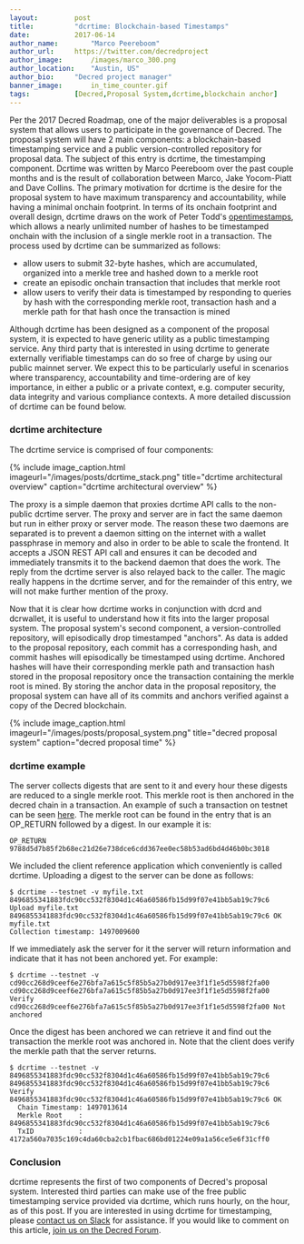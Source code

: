 ```yaml
---
layout:			post
title:			"dcrtime: Blockchain-based Timestamps"
date:			2017-06-14
author_name:		"Marco Peereboom"
author_url:		https://twitter.com/decredproject
author_image:		/images/marco_300.png
author_location:	"Austin, US"
author_bio:		"Decred project manager"
banner_image:		in_time_counter.gif
tags:			[Decred,Proposal System,dcrtime,blockchain anchor]
---
```


Per the 2017 Decred Roadmap, one of the major deliverables is a proposal system that allows users to participate in the governance of Decred.  The proposal system will have 2 main components: a blockchain-based timestamping service and a public version-controlled repository for proposal data.  The subject of this entry is dcrtime, the timestamping component.  Dcrtime was written by Marco Peereboom over the past couple months and is the result of collaboration between Marco, Jake Yocom-Piatt and Dave Collins.  The primary motivation for dcrtime is the desire for the proposal system to have maximum transparency and accountability, while having a minimal onchain footprint.  In terms of its onchain footprint and overall design, dcrtime draws on the work of Peter Todd's [opentimestamps](https://petertodd.org/2016/opentimestamps-announcement), which allows a nearly unlimited number of hashes to be timestamped onchain with the inclusion of a single merkle root in a transaction.  The process used by dcrtime can be summarized as follows:

* allow users to submit 32-byte hashes, which are accumulated, organized into a merkle tree and hashed down to a merkle root
* create an episodic onchain transaction that includes that merkle root
* allow users to verify their data is timestamped by responding to queries by hash with the corresponding merkle root, transaction hash and a merkle path for that hash once the transaction is mined

Although dcrtime has been designed as a component of the proposal system, it is expected to have generic utility as a public timestamping service.  Any third party that is interested in using dcrtime to generate externally verifiable timestamps can do so free of charge by using our public mainnet server.  We expect this to be particularly useful in scenarios where transparency, accountability and time-ordering are of key importance, in either a public or a private context, e.g. computer security, data integrity and various compliance contexts.  A more detailed discussion of dcrtime can be found below.

<!--more-->

### dcrtime architecture

The dcrtime service is comprised of four components:

{% include image_caption.html imageurl="/images/posts/dcrtime_stack.png" title="dcrtime architectural overview" caption="dcrtime architectural overview" %}

The proxy is a simple daemon that proxies dcrtime API calls to the non-public dcrtime server.  The proxy and server are  in fact the same daemon but run in either proxy or server mode.  The reason these two daemons are separated is to prevent a daemon sitting on the internet with a wallet passphrase in memory and also in order to be able to scale the frontend.  It accepts a JSON REST API call and ensures it can be decoded and immediately transmits it to the backend daemon that does the work.  The reply from the dcrtime server is also relayed back to the caller. The magic really happens in the dcrtime server, and for the remainder of this entry, we will not make further mention of the proxy.

Now that it is clear how dcrtime works in conjunction with dcrd and dcrwallet, it is useful to understand how it fits into the larger proposal system.  The proposal system's second component, a version-controlled repository, will episodically drop timestamped "anchors".  As data is added to the proposal repository, each commit has a corresponding hash, and commit hashes will episodically be timestamped using dcrtime.  Anchored hashes will have their corresponding merkle path and transaction hash stored in the proposal repository once the transaction containing the merkle root is mined.  By storing the anchor data in the proposal repository, the proposal system can have all of its commits and anchors verified against a copy of the Decred blockchain.

{% include image_caption.html imageurl="/images/posts/proposal_system.png" title="decred proposal system" caption="decred proposal time" %}

### dcrtime example

The server collects digests that are sent to it and every hour these digests are reduced to a single merkle root.  This merkle root is then anchored in the decred chain in a transaction.  An example of such a transaction on testnet can be seen [here](https://testnet.decred.org/tx/554b27c309ac9a8dab8ae261bb13dcfcdd351aa5f196322c112f04d106e000f3). The merkle root can be found in the entry that is an OP_RETURN followed by a digest.  In our example it is:
```
OP_RETURN 9788d5d7b85f2b68ec21d26e738dce6cdd367ee0ec58b53ad6bd4d46b0bc3018
```

We included the client reference application which conveniently is called dcrtime. Uploading a digest to the server can be done as follows:
```
$ dcrtime --testnet -v myfile.txt
8496855341883fdc90cc532f8304d1c46a60586fb15d99f07e41bb5ab19c79c6 Upload myfile.txt
8496855341883fdc90cc532f8304d1c46a60586fb15d99f07e41bb5ab19c79c6 OK     myfile.txt
Collection timestamp: 1497009600
```

If we immediately ask the server for it the server will return information and indicate that it has not been anchored yet.  For example:
```
$ dcrtime --testnet -v
cd90cc268d9ceef6e276bfa7a615c5f85b5a27b0d917ee3f1f1e5d5598f2fa00
cd90cc268d9ceef6e276bfa7a615c5f85b5a27b0d917ee3f1f1e5d5598f2fa00 Verify
cd90cc268d9ceef6e276bfa7a615c5f85b5a27b0d917ee3f1f1e5d5598f2fa00 Not anchored

```

Once the digest has been anchored we can retrieve it and find out the transaction the merkle root was anchored in.  Note that the client does verify the merkle path that the server returns.
```
$ dcrtime --testnet -v 8496855341883fdc90cc532f8304d1c46a60586fb15d99f07e41bb5ab19c79c6
8496855341883fdc90cc532f8304d1c46a60586fb15d99f07e41bb5ab19c79c6 Verify
8496855341883fdc90cc532f8304d1c46a60586fb15d99f07e41bb5ab19c79c6 OK
  Chain Timestamp: 1497013614
  Merkle Root    : 8496855341883fdc90cc532f8304d1c46a60586fb15d99f07e41bb5ab19c79c6
  TxID           : 4172a560a7035c169c4da60cba2cb1fbac686bd01224e09a1a56ce5e6f31cff0
```

### Conclusion

dcrtime represents the first of two components of Decred's proposal system.  Interested third parties can make use of the free public timestamping service provided via dcrtime, which runs hourly, on the hour, as of this post.  If you are interested in using dcrtime for timestamping, please [contact us on Slack](https://decred.slack.com/) for assistance.  If you would like to comment on this article, [join us on the Decred Forum](https://forum.decred.org/threads/dcrtime-blockchain-based-timestamps.5423/).
